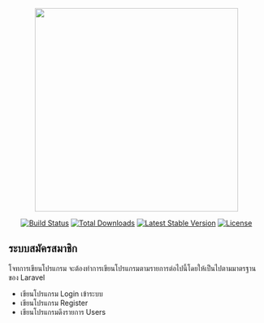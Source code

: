 <p align="center"><a href="https://laravel.com" target="_blank"><img src="https://raw.githubusercontent.com/laravel/art/master/logo-lockup/5%20SVG/2%20CMYK/1%20Full%20Color/laravel-logolockup-cmyk-red.svg" width="400"></a></p>

<p align="center">
<a href="https://travis-ci.org/laravel/framework"><img src="https://travis-ci.org/laravel/framework.svg" alt="Build Status"></a>
<a href="https://packagist.org/packages/laravel/framework"><img src="https://img.shields.io/packagist/dt/laravel/framework" alt="Total Downloads"></a>
<a href="https://packagist.org/packages/laravel/framework"><img src="https://img.shields.io/packagist/v/laravel/framework" alt="Latest Stable Version"></a>
<a href="https://packagist.org/packages/laravel/framework"><img src="https://img.shields.io/packagist/l/laravel/framework" alt="License"></a>
</p>

## ระบบสมัครสมาชิก
โจทการเขียนโปรแกรม จะต้องทำการเขียนโปรแกรมตามรายการต่อไปนี้โดยให้เป็นไปตามมาตรฐานของ Laravel

- เขียนโปรแกรม Login เข้าระบบ
- เขียนโปรแกรม Register
- เขียนโปรแกรมดึงรายการ Users 